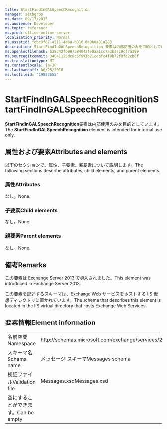 ```yaml
---
title: StartFindInGALSpeechRecognition
manager: sethgros
ms.date: 09/17/2015
ms.audience: Developer
ms.topic: reference
ms.prod: office-online-server
localization_priority: Normal
ms.assetid: fcbc9f67-a211-4a6a-b816-0a9b0a81a283
description: StartFindInGALSpeechRecognition 要素は内部使用のみを目的としています。
ms.openlocfilehash: b38342fb997394043fe0aa1cc7a3b37c9cf7a399
ms.sourcegitcommit: 34041125dc8c5f993b21cebfc4f8b72f0fd2cb6f
ms.translationtype: MT
ms.contentlocale: ja-JP
ms.lasthandoff: 06/25/2018
ms.locfileid: "19833555"
---
```

# <a name="startfindingalspeechrecognition"></a><span data-ttu-id="6b872-103">StartFindInGALSpeechRecognition</span><span class="sxs-lookup"><span data-stu-id="6b872-103">StartFindInGALSpeechRecognition</span></span>

<span data-ttu-id="6b872-104">**StartFindInGALSpeechRecognition**要素は内部使用のみを目的としています。</span><span class="sxs-lookup"><span data-stu-id="6b872-104">The **StartFindInGALSpeechRecognition** element is intended for internal use only.</span></span> 

## <a name="attributes-and-elements"></a><span data-ttu-id="6b872-105">属性および要素</span><span class="sxs-lookup"><span data-stu-id="6b872-105">Attributes and elements</span></span>

<span data-ttu-id="6b872-106">以下のセクションで、属性、子要素、親要素について説明します。</span><span class="sxs-lookup"><span data-stu-id="6b872-106">The following sections describe attributes, child elements, and parent elements.</span></span>
  
### <a name="attributes"></a><span data-ttu-id="6b872-107">属性</span><span class="sxs-lookup"><span data-stu-id="6b872-107">Attributes</span></span>

<span data-ttu-id="6b872-108">なし。</span><span class="sxs-lookup"><span data-stu-id="6b872-108">None.</span></span>
  
### <a name="child-elements"></a><span data-ttu-id="6b872-109">子要素</span><span class="sxs-lookup"><span data-stu-id="6b872-109">Child elements</span></span>

<span data-ttu-id="6b872-110">なし。</span><span class="sxs-lookup"><span data-stu-id="6b872-110">None.</span></span>
  
### <a name="parent-elements"></a><span data-ttu-id="6b872-111">親要素</span><span class="sxs-lookup"><span data-stu-id="6b872-111">Parent elements</span></span>

<span data-ttu-id="6b872-112">なし。</span><span class="sxs-lookup"><span data-stu-id="6b872-112">None.</span></span>
  
## <a name="remarks"></a><span data-ttu-id="6b872-113">備考</span><span class="sxs-lookup"><span data-stu-id="6b872-113">Remarks</span></span>

<span data-ttu-id="6b872-114">この要素は Exchange Server 2013 で導入されました。</span><span class="sxs-lookup"><span data-stu-id="6b872-114">This element was introduced in Exchange Server 2013.</span></span>
  
<span data-ttu-id="6b872-115">この要素を記述するスキーマは、Exchange Web サービスをホストする IIS 仮想ディレクトリに置かれています。</span><span class="sxs-lookup"><span data-stu-id="6b872-115">The schema that describes this element is located in the IIS virtual directory that hosts Exchange Web Services.</span></span>
  
## <a name="element-information"></a><span data-ttu-id="6b872-116">要素情報</span><span class="sxs-lookup"><span data-stu-id="6b872-116">Element information</span></span>

|||
|:-----|:-----|
|<span data-ttu-id="6b872-117">名前空間</span><span class="sxs-lookup"><span data-stu-id="6b872-117">Namespace</span></span>  <br/> |http://schemas.microsoft.com/exchange/services/2006/messages  <br/> |
|<span data-ttu-id="6b872-118">スキーマ名</span><span class="sxs-lookup"><span data-stu-id="6b872-118">Schema name</span></span>  <br/> |<span data-ttu-id="6b872-119">メッセージ スキーマ</span><span class="sxs-lookup"><span data-stu-id="6b872-119">Messages schema</span></span>  <br/> |
|<span data-ttu-id="6b872-120">検証ファイル</span><span class="sxs-lookup"><span data-stu-id="6b872-120">Validation file</span></span>  <br/> |<span data-ttu-id="6b872-121">Messages.xsd</span><span class="sxs-lookup"><span data-stu-id="6b872-121">Messages.xsd</span></span>  <br/> |
|<span data-ttu-id="6b872-122">空にすることができます。</span><span class="sxs-lookup"><span data-stu-id="6b872-122">Can be empty</span></span>  <br/> ||
   

